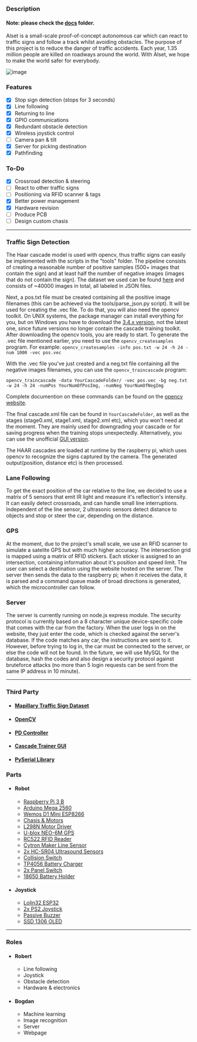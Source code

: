 ### Description

#### **Note: please check the [docs](https://github.com/robert-saramet/Alset/tree/main/docs) folder**.

Alset is a small-scale proof-of-concept autonomous car which can react to traffic signs and follow a track whilst avoiding obstacles. The purpose of this project is to reduce the danger of traffic accidents. Each year, 1.35 million people are killed on roadways around the world. With Alset, we hope to make the world safer for everybody.

![image](https://user-images.githubusercontent.com/44304738/117052703-b5778600-ad20-11eb-9ed1-ab6d96cddfa2.png)

### Features
- [x] Stop sign detection (stops for 3 seconds)
- [x] Line following
- [x] Returning to line
- [x] GPIO communications
- [x] Redundant obstacle detection
- [x] Wireless joystick control
- [ ] Camera pan & tilt
- [x] Server for picking destination
- [x] Pathfinding

### To-Do
- [x] Crossroad detection & steering
- [ ] React to other traffic signs
- [ ] Positioning via RFID scanner & tags
- [x] Better power management
- [x] Hardware revision
- [ ] Produce PCB
- [ ] Design custom chasis

---

### Traffic Sign Detection
The Haar cascade model is used with opencv, thus traffic signs can easily be implemented with the scripts in the "tools" folder.
The pipeline consists of creating a reasonable number of positive samples (500+ images that contain the sign) and at least half the number of negative images (images that do not contain the sign). The dataset we used can be found [here](https://www.mapillary.com/dataset/trafficsign) and consists of ~40000 images in total, all labeled in JSON files.

Next, a pos.txt file must be created containing all the positive image filenames (this can be achieved via the tools/parse_json.py script). It will be used for creating the .vec file. To do that, you will also need the opencv toolkit. On UNIX systems, the package manager can install everything for you, but on Windows you have to download the [3.4.x version](https://sourceforge.net/projects/opencvlibrary/files/opencv-win/), not the latest one, since future versions no longer contain the cascade training toolkit. After downloading the opencv tools, you are ready to start. To generate the .vec file mentioned earlier, you need to use the ```opencv_createsamples``` program.
For example: ```opencv_createsamples -info pos.txt -w 24 -h 24 -num 1000 -vec pos.vec```

With the .vec file you've just created and a neg.txt file containing all the negative images filenames, you can use the ```opencv_traincascade``` program:

```opencv_traincascade -data YourCascadeFolder/ -vec pos.vec -bg neg.txt -w 24 -h 24 -numPos YourNumOfPosImg, -numNeg YourNumOfNegImg```
    
Complete documention on these commands can be found on the [opencv website]( https://docs.opencv.org/3.4/dc/d88/tutorial_traincascade.html).

The final cascade.xml file can be found in ```YourCascadeFolder```, as well as the stages (stage0.xml, stage1.xml, stage2.xml etc), which you won't need at the moment. They are mainly used for downgrading your cascade or for saving progress when the training stops unexpectedly.
Alternatively, you can use the unofficial [GUI version](https://amin-ahmadi.com/cascade-trainer-gui/).

The HAAR cascades are loaded at runtime by the raspberry pi, which uses opencv to recognize the signs captured by the camera. The generated output(position, distance etc) is then processed.

### Lane Following
To get the exact position of the car relative to the line, we decided to use a matrix of 5 sensors that emit IR light and measure it's reflection's intensity. 
It can easily detect crossroads, and can handle small line interruptions.
Independent of the line sensor, 2 ultrasonic sensors detect distance to objects and stop or steer the car, depending on the distance. 

### GPS
At the moment, due to the project's small scale, we use an RFID scanner to simulate a satelite GPS but with much higher accuracy. The intersection grid is mapped using a matrix of RFID stickers. Each sticker is assigned to an intersection, containing information about it's position and speed limit. The user can select a destination using the website hosted on the server. The server then sends the data to the raspberry pi; when it receives the data, it is parsed and a command queue made of broad directions is generated, which the microcontroller can follow.

### Server
The server is currently running on node.js express module.
The security protocol is currently based on a 8 character unique device-specific code that comes with the car from the factory. When the user logs in on the website, they just enter the code, which is checked against the server's database. If the code matches any car, the instructions are sent to it. However, before trying to log in, the car must be connected to the server, or else the code will not be found.
In the future, we will use MySQL for the database, hash the codes and also design a security protocol against bruteforce attacks (no more than 5 login requests can be sent from the same IP address in 10 minute).

---

### Third Party

- #### [Mapillary Traffic Sign Dataset](https://www.mapillary.com/dataset/trafficsign)
- #### [OpenCV](https://opencv.org/)
- #### [PD Controller](https://tutorial.cytron.io/2019/08/21/esp32-pd-line-following-robot-with-maker-line/)
- #### [Cascade Trainer GUI](https://amin-ahmadi.com/cascade-trainer-gui/)
- #### [PySerial Library](https://github.com/pyserial/pyserial)

### Parts

- #### Robot
  - [Raspberry Pi 3 B](https://cleste.ro/raspberry-pi-3-model-b.html)
  - [Arduino Mega 2560](https://cleste.ro/placa-de-dezvoltare-compatibila-cu-arduino-mega-2560.html)
  - [Wemos D1 Mini ESP8266](https://cleste.ro/placa-dezvoltare-esp12-mini-v2.html)
  - [Chasis & Motors](https://www.optimusdigital.ro/ro/robotica-kit-uri-de-roboti/11883-kit-robot-cu-4-motoare-negru.html)
  - [L298N Motor Driver](https://cleste.ro/modul-l298n-cu-punte-h-dubla.html)
  - [U-blox NEO-6M GPS](https://cleste.ro/modul-gps-ublox-neo-6m-cu-antena.html)
  - [RC522 RFID Reader](https://cleste.ro/modul-rfid-cu-card-si-tag.html)
  - [Cytron Maker Line Sensor](https://www.optimusdigital.ro/ro/altele/12072-senzori-de-linie-maker-line-pentru-incepatori.html?search_query=maker+line&results=2)
  - [2x HC-SR04 Ultrasound Sensors](https://cleste.ro/senzor-ultrasonic-hc-sr04.html)
  - [Collision Switch](https://cleste.ro/modul-impact.html)
  - [TP4056 Battery Charger](https://cleste.ro/modul-incarcare-baterii-litiu-1a-usb-c-tp4056.html)
  - [2x Panel Switch](https://cleste.ro/buton-panou.html)
  - [18650 Battery Holder](https://www.emag.ro/suport-acumulator-3-7v-18650-x-4-sloturi-s18650-4/pd/D8C49WBBM/)
- #### Joystick
  - [Lolin32 ESP32](https://cleste.ro/placa-dezvoltare-nodemcu-wifi-bluetooth-esp32.html)
  - [2x PS2 Joystick](https://cleste.ro/modul-joystick-ps2-compatibil-arduino.html)
  - [Passive Buzzer](https://cleste.ro/modul-buzzer-pasiv.html)
  - [SSD 1306 OLED](https://cleste.ro/ecran-oled-0-91.html)

---

### Roles
- #### Robert
  -  Line following
  - Joystick
  - Obstacle detection
  - Hardware & electronics
- #### Bogdan
  - Machine learning
  - Image recognition
  - Server
  - Webpage
